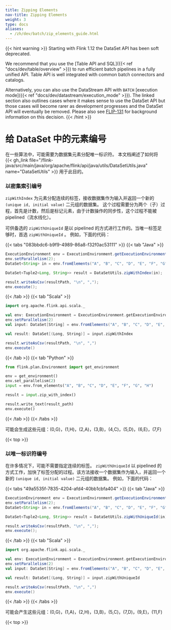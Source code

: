 ```yaml
---
title: Zipping Elements
nav-title: Zipping Elements
weight: 3
type: docs
aliases:
  - /zh/dev/batch/zip_elements_guide.html
---
```

<!--
Licensed to the Apache Software Foundation (ASF) under one
or more contributor license agreements.  See the NOTICE file
distributed with this work for additional information
regarding copyright ownership.  The ASF licenses this file
to you under the Apache License, Version 2.0 (the
"License"); you may not use this file except in compliance
with the License.  You may obtain a copy of the License at

  http://www.apache.org/licenses/LICENSE-2.0

Unless required by applicable law or agreed to in writing,
software distributed under the License is distributed on an
"AS IS" BASIS, WITHOUT WARRANTIES OR CONDITIONS OF ANY
KIND, either express or implied.  See the License for the
specific language governing permissions and limitations
under the License.
-->

{{< hint warning >}}
Starting with Flink 1.12 the DataSet API has been soft deprecated.

We recommend that you use the [Table API and SQL]({{< ref "docs/dev/table/overview" >}}) to run efficient
batch pipelines in a fully unified API. Table API is well integrated with common batch connectors and
catalogs.

Alternatively, you can also use the DataStream API with `BATCH` [execution mode]({{< ref "docs/dev/datastream/execution_mode" >}}).
The linked section also outlines cases where it makes sense to use the DataSet API but those cases will
become rarer as development progresses and the DataSet API will eventually be removed. Please also
see [FLIP-131](https://cwiki.apache.org/confluence/pages/viewpage.action?pageId=158866741) for
background information on this decision.
{{< /hint >}}

<a name="zipping-elements-in-a-dataset"></a>

# 给 DataSet 中的元素编号

在一些算法中，可能需要为数据集元素分配唯一标识符。
本文档阐述了如何将 {{< gh_link file="/flink-java/src/main/java/org/apache/flink/api/java/utils/DataSetUtils.java" name="DataSetUtils" >}} 用于此目的。

<a name="zip-with-a-dense-index"></a>

### 以密集索引编号

`zipWithIndex` 为元素分配连续的标签，接收数据集作为输入并返回一个新的 `(unique id, initial value)` 二元组的数据集。
这个过程需要分为两个（子）过程，首先是计数，然后是标记元素，由于计数操作的同步性，这个过程不能被 pipelined（流水线化）。

可供备选的 `zipWithUniqueId` 是以 pipelined 的方式进行工作的。当唯一标签足够时，首选 `zipWithUniqueId` 。
例如，下面的代码：

{{< tabs "083bbdc6-b9f9-4989-86a8-f32f0ac53111" >}}
{{< tab "Java" >}}
```java
ExecutionEnvironment env = ExecutionEnvironment.getExecutionEnvironment();
env.setParallelism(2);
DataSet<String> in = env.fromElements("A", "B", "C", "D", "E", "F", "G", "H");

DataSet<Tuple2<Long, String>> result = DataSetUtils.zipWithIndex(in);

result.writeAsCsv(resultPath, "\n", ",");
env.execute();
```
{{< /tab >}}
{{< tab "Scala" >}}
```scala
import org.apache.flink.api.scala._

val env: ExecutionEnvironment = ExecutionEnvironment.getExecutionEnvironment
env.setParallelism(2)
val input: DataSet[String] = env.fromElements("A", "B", "C", "D", "E", "F", "G", "H")

val result: DataSet[(Long, String)] = input.zipWithIndex

result.writeAsCsv(resultPath, "\n", ",")
env.execute()
```
{{< /tab >}}
{{< tab "Python" >}}
```python
from flink.plan.Environment import get_environment

env = get_environment()
env.set_parallelism(2)
input = env.from_elements("A", "B", "C", "D", "E", "F", "G", "H")

result = input.zip_with_index()

result.write_text(result_path)
env.execute()
```
{{< /tab >}}
{{< /tabs >}}

可能会生成这些元组：(0,G)，(1,H)，(2,A)，(3,B)，(4,C)，(5,D)，(6,E)，(7,F)

{{< top >}}

<a name="zip-with-a-unique-identifier"></a>

### 以唯一标识符编号

在许多情况下，可能不需要指定连续的标签。
`zipWithUniqueId` 以 pipelined 的方式工作，加快了标签分配的过程。该方法接收一个数据集作为输入，并返回一个新的 `(unique id, initial value)` 二元组的数据集。
例如，下面的代码：

{{< tabs "49a5535f-7835-4204-afd4-40bb1cbfa404" >}}
{{< tab "Java" >}}
```java
ExecutionEnvironment env = ExecutionEnvironment.getExecutionEnvironment();
env.setParallelism(2);
DataSet<String> in = env.fromElements("A", "B", "C", "D", "E", "F", "G", "H");

DataSet<Tuple2<Long, String>> result = DataSetUtils.zipWithUniqueId(in);

result.writeAsCsv(resultPath, "\n", ",");
env.execute();
```
{{< /tab >}}
{{< tab "Scala" >}}
```scala
import org.apache.flink.api.scala._

val env: ExecutionEnvironment = ExecutionEnvironment.getExecutionEnvironment
env.setParallelism(2)
val input: DataSet[String] = env.fromElements("A", "B", "C", "D", "E", "F", "G", "H")

val result: DataSet[(Long, String)] = input.zipWithUniqueId

result.writeAsCsv(resultPath, "\n", ",")
env.execute()
```
{{< /tab >}}
{{< /tabs >}}

可能会产生这些元组：(0,G)，(1,A)，(2,H)，(3,B)，(5,C)，(7,D)，(9,E)，(11,F)

{{< top >}}
